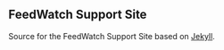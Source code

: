 ## FeedWatch Support Site

Source for the FeedWatch Support Site based on [Jekyll](http://jekyllrb.com).